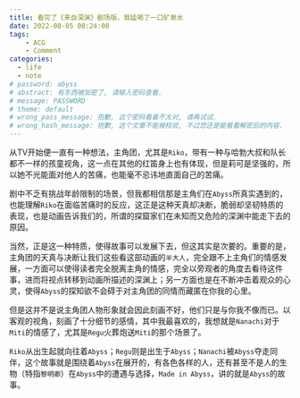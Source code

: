 ```yaml
---
title: 看完了《来自深渊》剧场版，我猛喝了一口矿泉水
date: 2022-08-05 00:24:08
tags:
    - ACG
    - Comment
categories:
  - life
  - note
# password: abyss
# abstract: 有东西被加密了, 请输入密码查看.
# message: PASSWORD
# theme: default
# wrong_pass_message: 抱歉, 这个密码看着不太对, 请再试试.
# wrong_hash_message: 抱歉, 这个文章不能被校验, 不过您还是能看看解密后的内容.
---
```


从TV开始便一直有一种想法，主角团，尤其是`Riko`，带有一种与哈勃大叔和队长都不一样的孩童视角，这一点在其他的红笛身上也有体现，但是莉可是坚强的，所以她不光能面对他人的苦痛，也能毫不忌讳地直面自己的苦痛。

剧中不乏有挑战年龄限制的场景，但我都相信那是主角们在`Abyss`所真实遇到的，也能理解`Riko`在面临苦痛时的反应，这正是这种天真却决断，脆弱却坚韧特质的表现，也是动画告诉我们的，所谓的探窟家们在未知而又危险的深渊中能走下去的原因。

当然，正是这一种特质，使得故事可以发展下去，但这其实是次要的。重要的是，主角团的天真与决断让我们这些看这部动画的`半大人`，完全跟不上主角们的情感发展，一方面可以使得读者完全脱离主角的情感，完全以旁观者的角度去看待这件事，进而将视点转移到动画所描述的深渊上；另一方面也是在不断冲击着观众的心灵，使得`Abyss`的探知欲不会碍于对主角团的同情而藏匿在你我的心里。

但是这并不是说主角团人物形象就会因此刻画不好，他们只是与你我不像而已。以客观的视角，刻画了十分细节的感情，其中我最喜欢的，我想就是`Nanachi`对于`Miti`的情感了，尤其是`Regu`火葬炮送`Miti`的那个场景了。

`Riko`从出生起就向往着`Abyss`；`Regu`则是出生于`Abyss`；`Nanachi`被`Abyss`夺走同伴，这个故事就是围绕着`Abyss`在展开的，有各色各样的人，还有甚至不是人的生物（特指`黎明卿`）在`Abyss`中的遭遇与选择，`Made in Abyss`，讲的就是`Abyss`的故事。